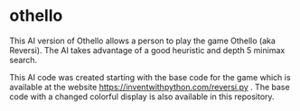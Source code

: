 # othello
This AI version of Othello allows a person to play the game Othello (aka Reversi).  The AI takes advantage of a good heuristic and depth 5 minimax search.

This AI code was created starting with the base code for the game which is available at the website https://inventwithpython.com/reversi.py .  The base code with a changed colorful display is also available in this repository.
